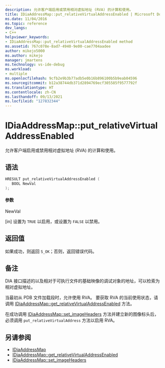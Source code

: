 ```yaml
---
description: 允许客户端启用或禁用相对虚拟地址 (RVA) 的计算和使用。
title: IDiaAddressMap::put_relativeVirtualAddressEnabled | Microsoft Docs
ms.date: 11/04/2016
ms.topic: reference
dev_langs:
- C++
helpviewer_keywords:
- IDiaAddressMap::put_relativeVirtualAddressEnabled method
ms.assetid: 767c078e-8ad7-4940-9e00-cae7704aadee
author: mikejo5000
ms.author: mikejo
manager: jmartens
ms.technology: vs-ide-debug
ms.workload:
- multiple
ms.openlocfilehash: 9cfb2e9b3b77adb5e0b16b896100b5b9eab04596
ms.sourcegitcommit: b12a38744db371d2894769ecf305585f9577792f
ms.translationtype: HT
ms.contentlocale: zh-CN
ms.lasthandoff: 09/13/2021
ms.locfileid: "127832344"
---
```

# <a name="idiaaddressmapput_relativevirtualaddressenabled"></a>IDiaAddressMap::put_relativeVirtualAddressEnabled
允许客户端启用或禁用相对虚拟地址 (RVA) 的计算和使用。

## <a name="syntax"></a>语法

```C++
HRESULT put_relativeVirtualAddressEnabled ( 
   BOOL NewVal
);
```

#### <a name="parameters"></a>参数
 NewVal

[in] 设置为 `TRUE` 以启用，或设置为 `FALSE` 以禁用。

## <a name="return-value"></a>返回值
 如果成功，则返回 `S_OK`；否则，返回错误代码。

## <a name="remarks"></a>备注
 DIA 接口描述的以及相对于可执行文件的基础映像的调试对象的地址，可以检索为相对虚拟地址。

 当最初从 PDB 文件加载段时，允许使用 RVA。 要获取 RVA 的当前使用状态，请调用 [IDiaAddressMap::get_relativeVirtualAddressEnabled](../../debugger/debug-interface-access/idiaaddressmap-get-relativevirtualaddressenabled.md) 方法。

 在成功调用 [IDiaAddressMap::set_imageHeaders](../../debugger/debug-interface-access/idiaaddressmap-set-imageheaders.md) 方法并建立新的图像标头后，必须调用 `put_relativeVirtualAddress` 方法以启用 RVA。

## <a name="see-also"></a>另请参阅
- [IDiaAddressMap](../../debugger/debug-interface-access/idiaaddressmap.md)
- [IDiaAddressMap::get_relativeVirtualAddressEnabled](../../debugger/debug-interface-access/idiaaddressmap-get-relativevirtualaddressenabled.md)
- [IDiaAddressMap::set_imageHeaders](../../debugger/debug-interface-access/idiaaddressmap-set-imageheaders.md)
